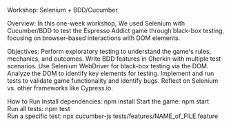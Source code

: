 Workshop: Selenium + BDD/Cucumber

Overview:
In this one-week workshop, We used Selenium with Cucumber/BDD to test the Espresso Addict game through black-box testing, focusing on browser-based interactions with DOM elements.

Objectives:
Perform exploratory testing to understand the game's rules, mechanics, and outcomes.
Write BDD features in Gherkin with multiple test scenarios.
Use Selenium WebDriver for black-box testing via the DOM.
Analyze the DOM to identify key elements for testing.
Implement and run tests to validate game functionality and identify bugs.
Reflect on Selenium vs. other frameworks like Cypress.io.

How to Run
Install dependencies: npm install
Start the game:       npm start  
Run all tests:        npm test  
Run a specific test:  npx cucumber-js tests/features/NAME_of_FILE.feature 
